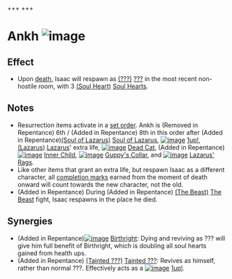 +++
+++

 # Ankh ![image](/image/Ankh.png) 

Effect
--------


* Upon [death](/wiki/Death "Death"), Isaac will respawn as  [(???)](/wiki/%3F%3F%3F_(Character) "???") [???](/wiki/%3F%3F%3F_(Character) "??? (Character)") in the most recent non-hostile room, with 3 [(Soul Heart)](/wiki/Soul_Heart "Soul Heart") [Soul Hearts](/wiki/Soul_Heart "Soul Heart").


Notes
-------


* Resurrection items activate in a [set order](/wiki/Category:Revival_items "Category:Revival items"). Ankh is (Removed in Repentance) 6th / (Added in Repentance) 8th in this order after (Added in Repentance)[(Soul of Lazarus)](/wiki/Cards_and_Runes "Soul of Lazarus") [Soul of Lazarus](/wiki/Cards_and_Runes "Cards and Runes"), [![image](/image/1up!.png)](/wiki/1up! "1up!") [1up!](/wiki/1up! "1up!"),  [(Lazarus)](/wiki/Lazarus "Lazarus") [Lazarus](/wiki/Lazarus "Lazarus")' extra life, [![image](/image/Dead_Cat.png)](/wiki/Dead_Cat "Dead Cat") [Dead Cat](/wiki/Dead_Cat "Dead Cat"), (Added in Repentance)[![image](/image/Inner_Child.png)](/wiki/Inner_Child "Inner Child") [Inner Child](/wiki/Inner_Child "Inner Child"), [![image](/image/Guppy%27s_Collar.png)](/wiki/Guppy%27s_Collar "Guppy's Collar") [Guppy's Collar](/wiki/Guppy%27s_Collar "Guppy's Collar"), and [![image](/image/Lazarus%27_Rags.png)](/wiki/Lazarus%27_Rags "Lazarus' Rags") [Lazarus' Rags](/wiki/Lazarus%27_Rags "Lazarus' Rags").
* Like other items that grant an extra life, but respawn Isaac as a different character, all [completion marks](/wiki/Completion_mark "Completion mark") earned from the moment of death onward will count towards the new character, not the old.
* (Added in Repentance) During (Added in Repentance) [(The Beast)](/wiki/The_Beast "The Beast") [The Beast](/wiki/The_Beast "The Beast") fight, Isaac respawns in the place he died.


Synergies
-----------


* (Added in Repentance)[![image](/image/Birthright.png)](/wiki/Birthright "Birthright") [Birthright](/wiki/Birthright "Birthright"): Dying and reviving as ??? will give him full benefit of Birthright, which is doubling all soul hearts gained from health ups.
* (Added in Repentance)  [(Tainted ???)](/wiki/Tainted_%3F%3F%3F "Tainted ???") [Tainted ???](/wiki/Tainted_%3F%3F%3F "Tainted ???"): Revives as himself, rather than normal ???. Effectively acts as a [![image](/image/1up!.png)](/wiki/1up! "1up!") [1up!](/wiki/1up! "1up!").


